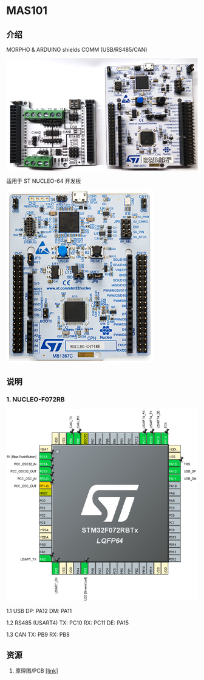 # MAS101

## 介绍
MORPHO & ARDUINO shields
COMM (USB/RS485/CAN)

![image](mas101.png)

适用于 ST NUCLEO-64 开发板

![image](nucleo-64.png)

## 说明
### 1. NUCLEO-F072RB

![image](NUCLEO-F072RB.png)

1.1 USB
		DP: PA12
		DM: PA11

1.2 RS485 (USART4)
		TX: PC10
		RX: PC11
		DE: PA15
		
1.3 CAN
		TX: PB9
		RX: PB8		

## 资源
1.  原理图/PCB [[link]](https://gitee.com/ibotx/mas/tree/master/MAS101/HW/V1.0)

